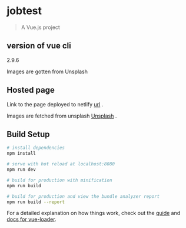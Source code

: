 # jobtest

> A Vue.js project

## version of vue cli
2.9.6

Images are gotten from Unsplash 

## Hosted page

Link to the page deployed to netlify [url](https://fatimahinnovationtest.netlify.app) .

Images are fetched from unsplash [Unsplash](https://unsplash.com) .

## Build Setup

``` bash
# install dependencies
npm install

# serve with hot reload at localhost:8080
npm run dev

# build for production with minification
npm run build

# build for production and view the bundle analyzer report
npm run build --report
```

For a detailed explanation on how things work, check out the [guide](http://vuejs-templates.github.io/webpack/) and [docs for vue-loader](http://vuejs.github.io/vue-loader).
